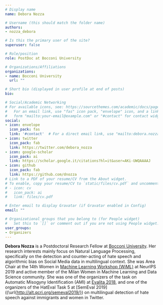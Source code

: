 ```yaml
---
# Display name
name: Debora Nozza

# Username (this should match the folder name)
authors:
- nozza_debora

# Is this the primary user of the site?
superuser: false

# Role/position
role: PostDoc at Bocconi University

# Organizations/Affiliations
organizations:
- name: Bocconi University
  url: ""

# Short bio (displayed in user profile at end of posts)
bio: 

# Social/Academic Networking
# For available icons, see: https://sourcethemes.com/academic/docs/page-builder/#icons
#   For an email link, use "fas" icon pack, "envelope" icon, and a link in the
#   form "mailto:your-email@example.com" or "#contact" for contact widget.
social:
- icon: envelope
  icon_pack: fas
  link: '#contact'  # For a direct email link, use "mailto:debora.nozza@unibocconi.it".
- icon: twitter
  icon_pack: fab
  link: https://twitter.com/debora_nozza
- icon: google-scholar
  icon_pack: ai
  link: https://scholar.google.it/citations?hl=it&user=AKi-UWQAAAAJ
- icon: github
  icon_pack: fab
  link: https://github.com/dnozza
# Link to a PDF of your resume/CV from the About widget.
# To enable, copy your resume/CV to `static/files/cv.pdf` and uncomment the lines below.
# - icon: cv
#   icon_pack: ai
#   link: files/cv.pdf

# Enter email to display Gravatar (if Gravatar enabled in Config)
email: ""

# Organizational groups that you belong to (for People widget)
#   Set this to `[]` or comment out if you are not using People widget.
user_groups:
- Organizers
---
```


**Debora Nozza** is a Postdoctoral Research Fellow at [Bocconi University](https:\\www.bocconi.it/). Her research interests mainly focus on Natural Language Processing, specifically on the detection and counter-acting of hate speech and algorithmic bias on Social Media data in multilingual context.
She was Area Chair at the 14th Women in [Machine Learning Workshop (WiML)](https://wimlworkshop.org/2019/) at NeurIPS 2019 and active member of the Milan Women in Machine Learning and Data Science community.
She was one of the organizers of the task on Automatic Misogyny Identification (AMI) at [Evalita 2018](\url{http://www.evalita.it/2018}), and one of the organizers of the HatEval Task 5 at [SemEval 2019]((\url{http://alt.qcri.org/semeval2019/}) on multilingual detection of hate speech against immigrants and women in Twitter.
